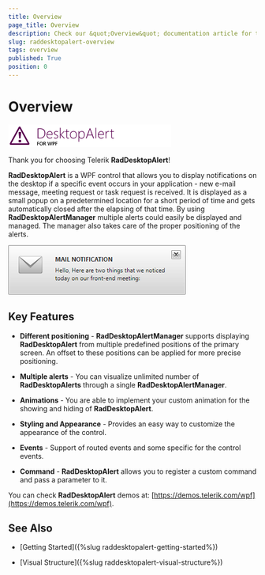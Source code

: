 ```yaml
---
title: Overview
page_title: Overview
description: Check our &quot;Overview&quot; documentation article for the RadDesktopAlert {{ site.framework_name }} control.
slug: raddesktopalert-overview
tags: overview
published: True
position: 0
---
```


# Overview

![Rad Desktop Alert Overview 01](images/RadDesktopAlert_Overview_01.png)

Thank you for choosing Telerik __RadDesktopAlert__!

__RadDesktopAlert__ is a WPF control that allows you to display notifications on the desktop if a specific event occurs in your application - new e-mail message, meeting request or task request is received. It is displayed as a small popup on a predetermined location for a short period of time and gets automatically closed after the elapsing of that time. By using __RadDesktopAlertManager__ multiple alerts could easily be displayed and managed. The manager also takes care of the proper positioning of the alerts.

![Rad Desktop Alert Overview 02](images/RadDesktopAlert_Overview_02.png)

## Key Features

* __Different positioning__ -  __RadDesktopAlertManager__ supports displaying __RadDesktopAlert__ from multiple predefined positions of the primary screen. An offset to these positions can be applied for more precise positioning.

* __Multiple alerts__ - You can visualize unlimited number of __RadDesktopAlerts__ through a single __RadDesktopAlertManager__.

* __Animations__ - You are able to implement your custom animation for the showing and hiding of __RadDesktopAlert__.

* __Styling and Appearance__ - Provides an easy way to customize the appearance of the control.

* __Events__ - Support of routed events and some specific for the control events.

* __Command__ - __RadDesktopAlert__ allows you to register a custom command and pass a parameter to it.

You can check __RadDesktopAlert__ demos at: [https://demos.telerik.com/wpf](https://demos.telerik.com/wpf).

## See Also

 * [Getting Started]({%slug raddesktopalert-getting-started%})

 * [Visual Structure]({%slug raddesktopalert-visual-structure%})
